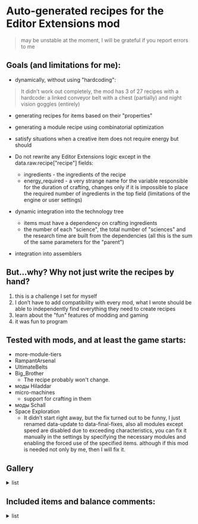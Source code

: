 
# Auto-generated recipes for the Editor Extensions mod

> may be unstable at the moment, I will be grateful if you report errors to me

## Goals (and limitations for me):
- dynamically, without using "hardcoding":
> It didn’t work out completely, the mod has 3 of 27 recipes with a hardcode: a linked conveyor belt with a chest (partially) and night vision goggles (entirely)
  - generating recipes for items based on their "properties"
  - generating a module recipe using combinatorial optimization
  - satisfy situations when a creative item does not require energy but should

- Do not rewrite any Editor Extensions logic except in the data.raw.recipe["recipe"] fields:
	- ingredients - the ingredients of the recipe
	- energy_required - a very strange name for the variable responsible for the duration of crafting, changes only if it is impossible to place the required number of ingredients in the top field (limitations of the engine or user settings)

- dynamic integration into the technology tree
	- items must have a dependency on crafting ingredients
	- the number of each "science", the total number of "sciences" and the research time are built from the dependencies (all this is the sum of the same parameters for the "parent")

- integration into assemblers

## But...why? Why not just write the recipes by hand?
 1. this is a challenge I set for myself
 2. I don’t have to add compatibility with every mod, what I wrote should be able to independently find everything they need to create recipes
 3. learn about the "fun" features of modding and gaming
 4. it was fun to program

## Tested with mods, and at least the game starts:
- more-module-tiers
- RampantArsenal
- UltimateBelts
- Big_Brother
  - The recipe probably won't change.
- моды Hiladdar
- micro-machines
  - support for crafting in them
- моды Schall
- Space Exploration
  - It didn’t start right away, but the fix turned out to be funny, I just renamed data-update to data-final-fixes, also all modules except speed are disabled due to exceeding characteristics, you can fix it manually in the settings by specifying the necessary modules and enabling the forced use of the specified items. although if this mod is needed not only by me, then I will fix it.

## Gallery
<details>
<summary>list</summary>

![recipes](/gallery/recipes.png)
![linked chest](/gallery/linked-chest.png)

</details>

## Included items and balance comments:
<details>
<summary>list</summary>
- Linked belt
  - The logic is very simple, imagine that an electric motor was inserted into a cargo wagon and it now runs underground, if it weren’t for the condition that I would not change the EE code, then I would force player to put inside conveyors equal to the distance between 2 points, but I’ve already been developing the mod for a month.

- Linked chest
  - these 2 items, as you can see, are interconnected, for me it is logical. as I mentioned in defines.lua, I had to put 32 underground ones(look at screenshots), but in this case it is easier to save up for cargo drones (at that time of development, without changing the crafting time and reactors)

- these items are "ordinary", based on the given parameters, we selected the best item with the most suitable stats but not exceeding them, we also satisfied the lack of electricity by adding a reactor, the required number of reactors was calculated using the maximum consumption of items in ingredients
- Super inserter
- Super locomotive
- Super pump
- Super electric pole
- Super substation
- Super energy shield
- Super personal battery
- Super exoskeleton
- Super personal roboport
- Super roboport
- Super lab
- Super radar
- Super beacon

- this recipe is just hadcoded, I have no idea how to "dynamically" generate it
  - Super night vision

- and we come to the part that I consider the most interesting for me and because of which I started writing this mod, modules. the essence is simple, from EE we have cool modules with characteristics of 250%; the algorithm takes top modules and tries to "suppress" this requirement, for example, for a speed of 250% we need 5 speed modules, but speed modules bring not only speed, but also decrease in efficiency, and in order to reduce the decrease in efficiency to 0, we take 7 efficiency modules. This is the simplest example, because there is a productivity module, not to mention useless modules that harm and do not help, also the crafting time is double the time of the top module
  - Super speed module
  - Super efficiency module
  - Super productivity module
  - Super slow module
  - Super inefficiency module
  - Super dirty module
  - Super clean module
    - a separate note, because in the game there are no modules that reduce pollution, it is taken from the "fallback" table, in this case it’s a wood, which to me is logical, this behavior changes in the settings, like other fallback effects

- a separate category of "super-highlighted" game has a limit on recipes of 65k, so to compensate for this, I transferred the leftovers that did not fit during crafting, 1 missing item == 1 second, as a result, items cannot be crafted, except for drones, but I left them, there will probably be individuals who have even more cheating items _or you will find a setting that divides this time_
  - Super fuel
  - Infinity fusion reactor
  - Super construction robot
  - Super logistic robot
</details>